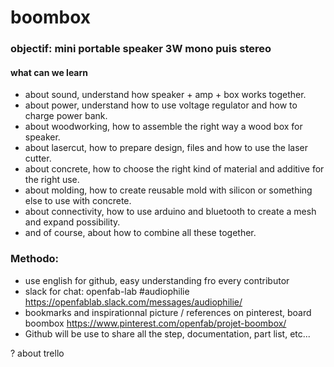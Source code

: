 # boombox

### objectif: mini portable speaker 3W mono puis stereo
#### what can we learn 
* about sound, understand how speaker + amp + box works together.
* about power, understand how to use voltage regulator and how to charge power bank.
* about woodworking, how to assemble the right way a wood box for speaker.
* about lasercut, how to prepare design, files and how to use the laser cutter.
* about concrete, how to choose the right kind of material and additive for the right use. 
* about molding, how to create reusable mold with silicon or something else to use with concrete.  
* about connectivity, how to use arduino and bluetooth to create a mesh and expand possibility.
* and of course, about how to combine all these together. 

### Methodo:
- use english for github, easy understanding fro every contributor
- slack for chat: openfab-lab #audiophilie
https://openfablab.slack.com/messages/audiophilie/
- bookmarks and inspirationnal picture / references on pinterest, board boombox
https://www.pinterest.com/openfab/projet-boombox/
- Github will be use to share all the step, documentation, part list, etc... 

? about trello

